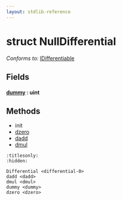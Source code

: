```yaml
---
layout: stdlib-reference
---
```


# struct NullDifferential

*Conforms to:* [IDifferentiable](../../interfaces/idifferentiable-01/index)

## Fields

####  <a id="decl-dummy"></a>[dummy](dummy) : uint

## Methods

* init
* [dzero](dzero)
* [dadd](dadd)
* [dmul](dmul)


```{toctree}
:titlesonly:
:hidden:

Differential <differential-0>
dadd <dadd>
dmul <dmul>
dummy <dummy>
dzero <dzero>
```
